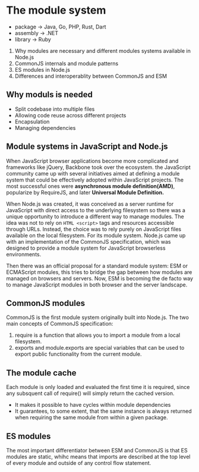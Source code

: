 # The module system
* package -> Java, Go, PHP, Rust, Dart
* assembly -> .NET
* library -> Ruby

1. Why modules are necessary and different modules systems available in Node.js
2. CommonJS internals and module patterns
3. ES modules in Node.js
4. Differences and interoperablity between CommonJS and ESM

## Why moduls is needed
* Split codebase into multiple files
* Allowing code reuse across different projects
* Encapsulation
* Managing dependencies

## Module systems in JavaScript and Node.js
When JavaScript browser applications become more complicated and frameworks like jQuery, Backbone took over the ecosystem. the JavaScript community came up with several initiatives aimed at defining a module system that could be effectively adopted within JavaScript projects. The most successful ones were **asynchronous module definition(AMD)**, popularize by RequireJS, and later **Universal Module Definition.**

When Node.js was created, it was conceived as a server runtime for JavaScript with direct access to the underlying filesystem so there was a unique opportunity to introduce a different way to manage modules. The idea was not to rely on `HTML <script>` tags and resources accessible through URLs. Instead, the choice was to rely purely on JavaScript files available on the local filesystem. For its module system. Node.js came up with an implementation of the CommonJS specification, which was designed to provide a module system for JavaScript browserless environments.

Then there was an official proposal for a standard module system: ESM or ECMAScript modules, this tries to bridge the gap between how modules are managed on browsers and servers.
Now, ESM is becoming the de facto way to manage JavaScript modules in both browser and the server landscape.


## CommonJS modules
CommonJS is the first module system originally built into Node.js. The two main concepts of CommonJS specification:
1. require is a function that allows you to import a module from a local filesystem.
2. exports and module.exports are special variables that can be used to export public functionality from the current module.

## The module cache
Each module is only loaded and evaluated the first time it is required, since any subsquent call of require() will simply return the cached version.
* It makes it possible to have cycles within module dependencies
* It guarantees, to some extent, that the same instance is always returned when requiring the same module from within a given package.

## ES modules
The most important differentiator between ESM and CommonJS is that ES modules are static, whihc means that imports are described at the top level of every module and outside of any control flow statement.